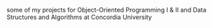 some of my projects for Object-Oriented Programming I & II and Data Structures and Algorithms at Concordia University
